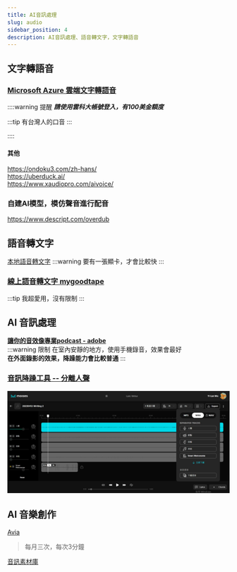 ```yaml
---
title: AI音訊處理
slug: audio
sidebar_position: 4
description: AI音訊處理、語音轉文字，文字轉語音
---
```


## 文字轉語音
### [Microsoft Azure 雲端文字轉語音](https://speech.microsoft.com/portal)  
::::warning 提醒
***請使用雲科大帳號登入，有100美金額度***  

:::tip 有台灣人的口音
:::

::::

#### 其他
https://ondoku3.com/zh-hans/  
https://uberduck.ai/  
https://www.xaudiopro.com/aivoice/  

### 自建AI模型，模仿聲音進行配音
https://www.descript.com/overdub  
  
  
## 語音轉文字

[本地語音轉文字](https://www.freedidi.com/8737.html)
:::warning 要有一張顯卡，才會比較快
:::  
### [線上語音轉文字 mygoodtape](https://www.mygoodtape.com/)  

:::tip 我超愛用，沒有限制
:::

## AI 音訊處理

[**讓你的音效像專業podcast - adobe**](https://podcast.adobe.com/)  
:::warning 限制
在室內安靜的地方，使用手機錄音，效果會最好  
**在外面錄影的效果，降躁能力會比較普通**
:::

### [音訊降躁工具 -- 分離人聲](https://vocalremover.org/)  
![](./image.jpg)

## AI 音樂創作
[Avia](https://aiva.ai/)  
> 每月三次，每次3分鐘

[音訊素材庫](https://evokemusic.ai/music)  

